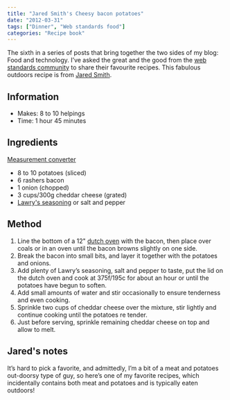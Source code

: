 ```yaml
---
title: "Jared Smith's Cheesy bacon potatoes"
date: "2012-03-31"
tags: ["Dinner", "Web standards food"]
categories: "Recipe book"
---
```


The sixth in a series of posts that bring together the two sides of my blog: Food and technology. I’ve asked the great and the good from the [web standards community](/tag/web-standards-food/) to share their favourite recipes. This fabulous outdoors recipe is from [Jared Smith](https://www.twitter.com/jared_w_smith).

## Information

* Makes: 8 to 10 helpings
* Time: 1 hour 45 minutes

## Ingredients

[Measurement converter](https://www.unitconverters.net/)

* 8 to 10 potatoes (sliced)
* 6 rashers bacon
* 1 onion (chopped)
* 3 cups/300g cheddar cheese (grated)
* [Lawry's seasoning](https://www.mccormick.com/Lawrys/Flavors/Spice-Blends/Seasoned-Salt) or salt and pepper

## Method

1. Line the bottom of a 12" [dutch oven](https://en.wikipedia.org/wiki/Dutch_oven) with the bacon, then place over coals or in an oven until the bacon browns slightly on one side.
2. Break the bacon into small bits, and layer it together with the potatoes and onions.
3. Add plenty of Lawry’s seasoning, salt and pepper to taste, put the lid on the dutch oven and cook at 375f/195c for about an hour or until the potatoes have begun to soften.
4. Add small amounts of water and stir occasionally to ensure tenderness and even cooking.
5. Sprinkle two cups of cheddar cheese over the mixture, stir lightly and continue cooking until the potatoes re tender.
6. Just before serving, sprinkle remaining cheddar cheese on top and allow to melt.

## Jared's notes

It’s hard to pick a favorite, and admittedly, I’m a bit of a meat and potatoes out-doorsy type of guy, so here’s one of my favorite recipes, which incidentally contains both meat and potatoes and is typically eaten outdoors!
